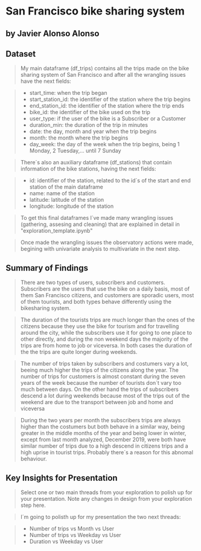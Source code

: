 # San Francisco bike sharing system
## by Javier Alonso Alonso


## Dataset

> My main dataframe (df_trips) contains all the trips made on the bike sharing system of San Francisco and after all the wrangling issues have the next fields:

> - start_time: when the trip began
> - start_station_id: the identifier of the station where the trip begins
> - end_station_id: the identifier of the station where the trip ends
> - bike_id: the identifier of the bike used on the trip
> - user_type: if the user of the bike is a Subscriber or a Customer
> - duration_min: the duration of the trip in minutes
> - date: the day, month and year when the trip begins
> - month: the month where the trip begins
> - day_week: the day of the week when the trip begins, being 1 Monday, 2 Tuesday,... until 7 Sunday

> There´s also an auxiliary dataframe (df_stations) that contain information of the bike stations, having the next fields:

> - id: identifier of the station, related to the id´s of the start and end station of the main dataframe
> - name: name of the station
> - latitude: latitude of the station
> - longitude: longitude of the station

> To get this final dataframes I´ve made many wrangling issues (gathering, assesing and cleaning) that are explained in detail in "exploration_template.ipynb"

> Once made the wrangling issues the observatory actions were made, begining with univariate analysis to multivariate in the next step.

## Summary of Findings

> There are two types of users, subscribers and customers. Subscribers are the users that use the bike on a daily basis, most of them San Francisco citizens, and customers are sporadic users, most of them tourists, and both types behave differently using the bikesharing system.

> The duration of the tourists trips are much longer than the ones of the citizens because they use the bike for tourism and for travelling around the city, while the subscribers use it for going to one place to other directly, and during the non weekend days the majority of the trips are from home to job or viceversa. In both cases the duration of the the trips are quite longer during weekends.

> The number of trips taken by subscribers and costumers vary a lot, beeing much higher the trips of the citizens along the year. The number of trips for customers is almost constant during the seven years of the week because the number of tourists don´t vary too much between days. On the other hand the trips of subscribers descend a lot during weekends because most of the trips out of the weekend are due to the transport between job and home and viceversa

> During the two years per month the subscribers trips are always higher than the costumers but both behave in a similar way, being greater in the middle months of the year and being lower in winter, except from last month analyzed, December 2019, were both have similar number of trips due to a high descend in citizens trips and a high uprise in tourist trips. Probably there´s a reason for this abnomal behaviour.


## Key Insights for Presentation

> Select one or two main threads from your exploration to polish up for your presentation. Note any changes in design from your exploration step here.

> I´m going to polisth up for my presentation the two next threads:

> - Number of trips vs Month vs User
> - Number of trips vs Weekday vs User
> - Duration vs Weekday vs User
